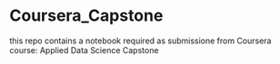 # Coursera_Capstone
this repo contains a notebook required as submissione from Coursera course: Applied Data Science Capstone
